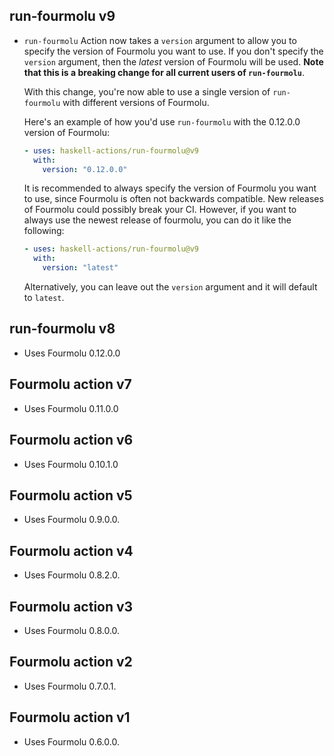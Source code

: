 ## run-fourmolu v9

*   `run-fourmolu` Action now takes a `version` argument to allow you to
    specify the version of Fourmolu you want to use.  If you don't specify the
    `version` argument, then the _latest_ version of Fourmolu will be used.
    **Note that this is a breaking change for all current users of
    `run-fourmolu`**.

    With this change, you're now able to use a single version of `run-fourmolu`
    with different versions of Fourmolu.

    Here's an example of how you'd use `run-fourmolu` with the 0.12.0.0 version
    of Fourmolu:

    ```yaml
    - uses: haskell-actions/run-fourmolu@v9
      with:
        version: "0.12.0.0"
    ```

    It is recommended to always specify the version of Fourmolu you want to
    use, since Fourmolu is often not backwards compatible.  New releases of
    Fourmolu could possibly break your CI.  However, if you want to always
    use the newest release of fourmolu, you can do it like the following:

    ```yaml
    - uses: haskell-actions/run-fourmolu@v9
      with:
        version: "latest"
    ```

    Alternatively, you can leave out the `version` argument and it will default
    to `latest`.

## run-fourmolu v8

* Uses Fourmolu 0.12.0.0

## Fourmolu action v7

* Uses Fourmolu 0.11.0.0

## Fourmolu action v6

* Uses Fourmolu 0.10.1.0

## Fourmolu action v5

* Uses Fourmolu 0.9.0.0.

## Fourmolu action v4

* Uses Fourmolu 0.8.2.0.

## Fourmolu action v3

* Uses Fourmolu 0.8.0.0.

## Fourmolu action v2

* Uses Fourmolu 0.7.0.1.

## Fourmolu action v1

* Uses Fourmolu 0.6.0.0.
